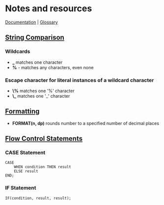 # Notes and resources
[Documentation](https://dev.mysql.com/doc/refman/8.0/en/) | [Glossary](https://dev.mysql.com/doc/refman/8.0/en/glossary.html)

## [String Comparison](https://dev.mysql.com/doc/refman/8.0/en/string-comparison-functions.html#operator_like)
### Wildcards
* **\_** matches one character
* **%** - matches any characters, even none
### Escape character for literal instances of a wildcard character
* **\\%**  matches one '%' character
* **\\_**  matches one '_' character
## [Formatting](https://dev.mysql.com/doc/refman/8.0/en/string-functions.html#function_format)
* **FORMAT(n, dp)** rounds number to a specified number of decimal places

## [Flow Control Statements](https://dev.mysql.com/doc/refman/8.0/en/flow-control-functions.html)

### CASE Statement
```
CASE
    WHEN condition THEN result
    ELSE result
END;
```

### IF Statement

```
IF(condition, result, result);
```